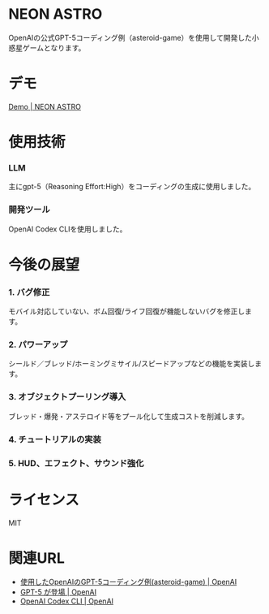 # NEON ASTRO 
OpenAIの公式GPT-5コーディング例（asteroid-game）を使用して開発した小惑星ゲームとなります。

# デモ
[Demo | NEON ASTRO](https://miya123123.github.io/asteroid-game_gpt-5-coding-examples/)

# 使用技術
### LLM
主にgpt-5（Reasoning Effort:High）をコーディングの生成に使用しました。
### 開発ツール
OpenAI Codex CLIを使用しました。

# 今後の展望
### 1. バグ修正
モバイル対応していない、ボム回復/ライフ回復が機能しないバグを修正します。

### 2. パワーアップ
シールド／ブレッド/ホーミングミサイル/スピードアップなどの機能を実装します。

### 3. オブジェクトプーリング導入
ブレッド・爆発・アステロイド等をプール化して生成コストを削減します。

### 4. チュートリアルの実装
### 5. HUD、エフェクト、サウンド強化

# ライセンス
MIT

# 関連URL
- [使用したOpenAIのGPT-5コーディング例(asteroid-game) | OpenAI](https://github.com/openai/gpt-5-coding-examples/blob/main/examples/asteroid-game.yaml)
- [GPT-5 が登場 | OpenAI](https://openai.com/ja-JP/gpt-5/)
- [OpenAI Codex CLI | OpenAI](https://github.com/openai/codex)
